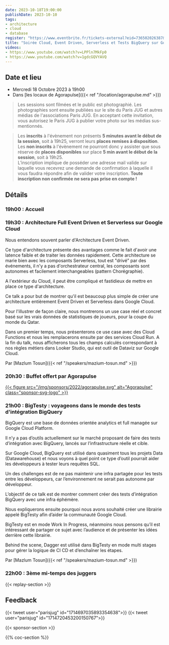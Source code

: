 ```yaml
---
date: 2023-10-18T19:00:00
publishDate: 2023-10-10
tags:
- architecture
- cloud
- database
register: "https://www.eventbrite.fr/tickets-external?eid=736502026387&ref=etckt"
title: "Soirée Cloud, Event Driven, Serverless et Tests BigQuery sur Google Cloud Platform"
videos:
- https://www.youtube.com/watch?v=LPPln7MkFp0
- https://www.youtube.com/watch?v=1gdcGQVYAVQ
---
```


## Date et lieu

* Mercredi 18 Octobre 2023 à 19h00
* Dans [les locaux de Agorapulse]({{< ref "/location/agorapulse.md" >}})

> Les sessions sont filmées et le public est photographié. Les photographies sont ensuite publiées sur le site du Paris JUG et autres médias de l'associations Paris JUG. En acceptant cette invitation, vous autorisez le Paris JUG à publier votre photo sur les médias sus-mentionnés.

> Les **inscrits** à l'évènement non présents **5 minutes avant le début de la session**, soit à 19h25, verront leurs **places remises à disposition**.  
Les **non inscrits** à l'évènement ne pourront donc y assister que sous réserve de **places disponibles** sur place **5 min avant le début de la session**, soit à 19h25.  
L’inscription implique de posséder une adresse mail valide sur laquelle vous recevrez une demande de confirmation à laquelle il vous faudra répondre afin de valider votre inscription.
**Toute inscription non confirmée ne sera pas prise en compte !**

## Détails

### 19h00 : Accueil

### 19h30 : Architecture Full Event Driven et Serverless sur Google Cloud

Nous entendons souvent parler d'Architecture Event Driven.

Ce type d'architecture présente des avantages comme le fait d'avoir une latence faible et de traiter les données rapidement.
Cette architecture se marie bien avec les composants Serverless, tout est "drivé" par des événements, il n'y a pas d'orchestrateur central, les composants sont autonomes et facilement interchangeables (pattern Chorégraphie).

A l'extérieur du Cloud, il peut être compliqué et fastidieux de mettre en place ce type d'architecture.

Ce talk a pour but de montrer qu'il est beaucoup plus simple de créer une architecture entièrement Event Driven et Serverless dans Google Cloud.

Pour l'illustrer de façon claire, nous montrerons un use case réel et concret basé sur les vrais données de statistiques de joueurs, pour la coupe du monde du Qatar.

Dans un premier temps, nous présenterons ce use case avec des Cloud Functions et nous les remplacerons ensuite par des services Cloud Run.
A la fin du talk, nous afficherons tous les champs calculés correspondant à nos règles métiers dans Looker Studio, qui est outil de Dataviz sur Google Cloud.

Par [Mazlum Tosun]({{< ref "/speakers/mazium-tosun.md" >}})

### 20h30 : Buffet offert par Agorapulse

[{{< figure src="/img/sponsors/2022/agorapulse.svg" alt="Agorapulse" class="sponsor-svg-logo" >}}](https://www.agorapulse.com/)

### 21h00 : BigTesty : voyageons dans le monde des tests d'intégration BigQuery

BigQuery est une base de données orientée analytics et full managée sur Google Cloud Platform.

Il n’y a pas d’outils actuellement sur le marché proposant de faire des tests d’intégration avec BigQuery, lancés sur l’infrastructure réelle et cible.

Sur Google Cloud, BigQuery est utilisé dans quasiment tous les projets Data (Datawarehouse) et nous voyons à quel point ce type d’outil pourrait aider les développeurs à tester leurs requêtes SQL.

Un des challenges est de ne pas maintenir une infra partagée pour les tests entre les développeurs, car l’environnement ne serait pas autonome par développeur.

L’objectif de ce talk est de montrer comment créer des tests d’intégration BigQuery avec une infra éphémère.

Nous expliquerons ensuite pourquoi nous avons souhaité créer une librairie appelé BigTesty afin d’aider la communauté Google Cloud.

BigTesty est en mode Work In Progress, néanmoins nous pensons qu’il est intéressant de partager ce sujet avec l’audience et de présenter les idées derrière cette librairie.

Behind the scene, Dagger est utilisé dans BigTesty en mode multi stages pour gérer la logique de CI CD et d’enchaîner les étapes.

Par [Mazlum Tosun]({{< ref "/speakers/mazium-tosun.md" >}})

### 22h00 : 3ème mi-temps des juggers

{{< replay-section >}}

## Feedback

{{< tweet user="parisjug" id="1714697035893354638">}}
{{< tweet user="parisjug" id="1714720453200150767">}}

{{< sponsor-section >}}

{{% coc-section %}}
